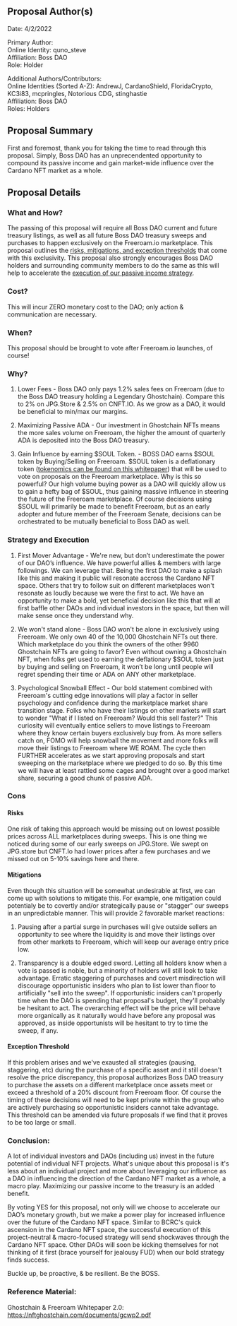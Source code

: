 ## Proposal Author(s)
Date: 4/2/2022

Primary Author: \
Online Identity: quno_steve \
Affiliation: Boss DAO \
Role: Holder

Additional Authors/Contributors: \
Online Identities (Sorted A-Z): AndrewJ, CardanoShield, FloridaCrypto, KC3i83, mcpringles, Notorious CDG, stinghastie \
Affiliation: Boss DAO \
Roles: Holders

## Proposal Summary
First and foremost, thank you for taking the time to read through this proposal. Simply, Boss DAO has an unprecendented opportunity to compound its passive income and gain market-wide influence over the Cardano NFT market as a whole.


## Proposal Details

### What and How? 

The passing of this proposal will require all Boss DAO current and future treasury listings, as well as all future Boss DAO treasury sweeps and purchases to happen exclusively on the Freeroam.io marketplace. This proposal outlines the [risks, mitigations, and exception thresholds](#Cons) that come with this exclusivity. This proposal also strongly encourages Boss DAO holders and surrounding community members to do the same as this will help to accelerate the [execution of our passive income strategy](#Strategy-and-Execution). 


### Cost? 

This will incur ZERO monetary cost to the DAO; only action & communication are necessary. 


### When?

This proposal should be brought to vote after Freeroam.io launches, of course! 


### Why?

1) Lower Fees - Boss DAO only pays 1.2% sales fees on Freeroam (due to the Boss DAO treasury holding a Legendary Ghostchain). Compare this to 2% on JPG.Store & 2.5% on CNFT.IO. As we grow as a DAO, it would be beneficial to min/max our margins.


2) Maximizing Passive ADA - Our investment in Ghostchain NFTs means the more sales volume on Freeroam, the higher the amount of quarterly ADA is deposited into the Boss DAO treasury.


3) Gain Influence by earning $SOUL Token. - BOSS DAO earns $SOUL token by Buying/Selling on Freeroam. $SOUL token is a deflationary token ([tokenomics can be found on this whitepaper](#Reference-Material)) that will be used to vote on proposals on the Freeroam marketplace. Why is this so powerful? Our high volume buying power as a DAO will quickly allow us to gain a hefty bag of $SOUL, thus gaining massive influence in steering the future of the Freeroam marketplace. Of course decisions using $SOUL will primarily be made to benefit Freeroam, but as an early adopter and future member of the Freeroam Senate, decisions can be orchestrated to be mutually beneficial to Boss DAO as well. 


### Strategy and Execution

1) First Mover Advantage - We're new, but don’t underestimate the power of our DAO’s influence. We have powerful allies & members with large followings. We can leverage that. Being the first DAO to make a splash like this and making it public will resonate accross the Cardano NFT space. Others that try to follow suit on different marketplaces won't resonate as loudly because we were the first to act. We have an opportunity to make a bold, yet beneficial decision like this that will at first baffle other DAOs and individual investors in the space, but then will make sense once they understand why.

2) We won't stand alone - Boss DAO won't be alone in exclusively using Freeroam. We only own 40 of the 10,000 Ghostchain NFTs out there. Which marketplace do you think the owners of the other 9960 Ghostchain NFTs are going to favor? Even without owning a Ghostchain NFT, when folks get used to earning the deflationary $SOUL token just by buying and selling on Freeroam, it won’t be long until people will regret spending their time or ADA on ANY other marketplace.

3) Psychological Snowball Effect -  Our bold statement combined with Freeroam's cutting edge innovations will play a factor in seller psychology and confidence during the marketplace market share transition stage. Folks who have their listings on other markets will start to wonder "What if I listed on Freeroam? Would this sell faster?" This curiosity will eventually entice sellers to move listings to Freeroam where they know certain buyers exclusively buy from. As more sellers catch on, FOMO will help snowball the movement and more folks will move their listings to Freeroam where WE ROAM. The cycle then FURTHER accelerates as we start approving proposals and start sweeping on the marketplace where we pledged to do so. By this time we will have at least rattled some cages and brought over a good market share, securing a good chunk of passive ADA. 



### Cons

#### Risks
One risk of taking this approach would be missing out on lowest possible prices across ALL marketplaces during sweeps. This is one thing we noticed during some of our early sweeps on JPG.Store. We swept on JPG.store but CNFT.Io had lower prices after a few purchases and we missed out on 5-10% savings here and there.

#### Mitigations
Even though this situation will be somewhat undesirable at first, we can come up with solutions to mitigate this. For example, one mitigation could potentialy be to  covertly and/or strategically pause or "stagger" our sweeps in an unpredictable manner. This will provide 2 favorable market reactions: 

1) Pausing after a partial surge in purchases will give outside sellers an opportunity to see where the liquidity is and move their listings over from other markets to Freeroam, which will keep our average entry price low.

2) Transparency is a double edged sword. Letting all holders know when a vote is passed is noble, but a minority of holders will still look to take advantage. Erratic staggering of purchases and covert misdirection will discourage opportunistic insiders who plan to list lower than floor to artificially "sell into the sweep". If opportunistic insiders can't properly time when the DAO is spending that proposal's budget, they'll probably be hesitant to act. The overarching effect will be the price will behave more organically as it naturally would have before any proposal was approved, as inside opportunists will be hesitant to try to time the sweep, if any.

#### Exception Threshold
If this problem arises and we've exausted all strategies (pausing, staggering, etc) during the purchase of a specific asset and it still doesn't resolve the price discrepancy, this proposal authorizes Boss DAO treasury to purchase the assets on a different marketplace once assets meet or exceed a threshold of a 20% discount from Freeroam floor. Of course the timing of these decisions will need to be kept private within the group who are actively purchasing so opportunistic insiders cannot take advantage. This threshold can be amended via future proposals if we find that it proves to be too large or small. 


### Conclusion:

A lot of individual investors and DAOs (including us) invest in the future potential of individual NFT projects. What's unique about this proposal is it's less about an individual project and more about leveraging our influence as a DAO in influencing the direction of the Cardano NFT market as a whole, a macro play. Maximizing our passive income to the treasury is an added benefit. 

By voting YES for this proposal, not only will we choose to accelerate our DAO’s monetary growth, but we make a power play for increased influence over the future of the Cardano NFT space. Similar to BCRC's quick ascension in the Cardano NFT space, the successful execution of this project-neutral & macro-focused strategy will send shockwaves through the Cardano NFT space. Other DAOs will soon be kicking themselves for not thinking of it first (brace yourself for jealousy FUD) when our bold strategy finds success.

Buckle up, be proactive, & be resilient. Be the BOSS.


### Reference Material:

Ghostchain & Freeroam Whitepaper 2.0:
https://nftghostchain.com/documents/gcwp2.pdf
